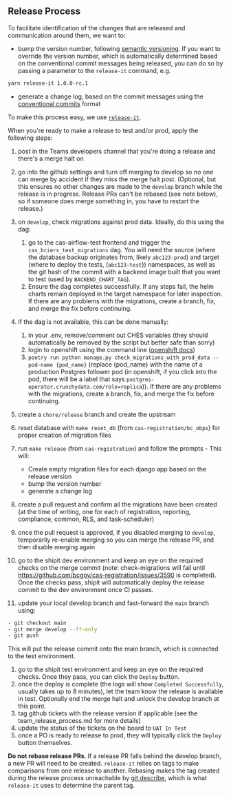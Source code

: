 ## Release Process

To facilitate identification of the changes that are released and communication around them, we want to:

- bump the version number, following [semantic versioning](https://semver.org/). If you want to override the version number, which is automatically determined based on the conventional commit messages being released, you can do so by passing a parameter to the `release-it` command, e.g.

```bash
yarn release-it 1.0.0-rc.1
```

- generate a change log, based on the commit messages using the [conventional commits](https://www.conventionalcommits.org/en/v1.0.0/) format

To make this process easy, we use [`release-it`](https://github.com/release-it/release-it).

When you're ready to make a release to test and/or prod, apply the following steps:

1. post in the Teams developers channel that you're doing a release and there's a merge halt on
1. go into the github settings and turn off merging to develop so no one can merge by accident if they miss the merge halt post. (Optional, but this ensures no other changes are made to the `develop` branch while the release is in progress. Release PRs can't be rebased (see note below), so if someone does merge something in, you have to restart the release.)
1. on `develop`, check migrations against prod data. Ideally, do this using the dag:

   1. go to the cas-airflow-test frontend and trigger the `cas_bciers_test_migrations` dag. You will need the source (where the database backup originates from, likely `abc123-prod`) and target (where to deploy the tests, (`abc123-test`)) namespaces, as well as the git hash of the commit with a backend image built that you want to test (used by `BACKEND_CHART_TAG`).
   1. Ensure the dag completes successfully. If any steps fail, the helm charts remain deployed in the target namespace for later inspection. If there are any problems with the migrations, create a branch, fix, and merge the fix before continuing.

1. If the dag is not available, this can be done manually:

   1. in your .env, remove/comment out CHES variables (they should automatically be removed by the script but better safe than sorry)
   1. login to openshift using the command line ([openshift docs](https://docs.redhat.com/en/documentation/openshift_container_platform/4.13/html/cli_tools/openshift-cli-oc))
   1. `poetry run python manage.py check_migrations_with_prod_data --pod-name {pod_name}` (replace {pod_name} with the name of a production Postgres follower pod (in openshift, if you click into the pod, there will be a label that says `postgres-operator.crunchydata.com/role=replica`)).
      If there are any problems with the migrations, create a branch, fix, and merge the fix before continuing.

1. create a `chore/release` branch and create the upstream
1. reset database with `make reset_db` (from `cas-registration/bc_obps`) for proper creation of migration files
1. run `make release` (from `cas-registration`) and follow the prompts - This will:
   - Create empty migration files for each django app based on the release version
   - bump the version number
   - generate a change log
1. create a pull request and confirm all the migrations have been created (at the time of writing, one for each of registration, reporting, compliance, common, RLS, and task-scheduler)
1. once the pull request is approved, if you disabled merging to `develop`, temporarily re-enable merging so you can merge the release PR, and then disable merging again
1. go to the shipit dev environment and keep an eye on the required checks on the merge commit (note: check-migrations will fail until https://github.com/bcgov/cas-registration/issues/3590 is completed). Once the checks pass, shipit will automatically deploy the release commit to the dev environment once CI passes.
1. update your local develop branch and fast-forward the `main` branch using:

```bash
- git checkout main
- git merge develop --ff-only
- git push
```

This will put the release commit onto the main branch, which is connected to the test environment.

1. go to the shipit test environment and keep an eye on the required checks. Once they pass, you can click the `Deploy` button.
1. once the deploy is complete (the logs will show `Completed Successfully`, usually takes up to 8 minutes), let the team know the release is available in test. Optionally end the merge halt and unlock the develop branch at this point.
1. tag github tickets with the release version if applicable (see the team_release_process.md for more details)
1. update the status of the tickets on the board to `UAT In Test`
1. once a PO is ready to release to prod, they will typically click the `Deploy` button themselves.

**Do not rebase release PRs**. If a release PR falls behind the develop branch, a new PR will need to be created. `release-it` relies on tags to make comparisons from one release to another. Rebasing makes the tag created during the release process unreachable by [git describe](https://git-scm.com/docs/git-describe), which is what `release-it` uses to determine the parent tag.
